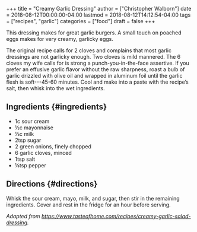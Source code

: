 +++
title = "Creamy Garlic Dressing"
author = ["Christopher Walborn"]
date = 2018-08-12T00:00:00-04:00
lastmod = 2018-08-12T14:12:54-04:00
tags = ["recipes", "garlic"]
categories = ["food"]
draft = false
+++

This dressing makes for great garlic burgers. A small touch on poached eggs
makes for very creamy, garlicky eggs. <!--more-->

The original recipe calls for 2 cloves and complains that most garlic dressings
are not garlicky enough. Two cloves is mild mannered. The 6 cloves my wife calls
for is strong a punch-you-in-the-face assertive. If you prefer an effusive
garlic flavor without the raw sharpness, roast a bulb of garlic drizzled with
olive oil and wrapped in aluminum foil until the garlic flesh is soft---45-60
minutes. Cool and make into a paste with the recipe&rsquo;s salt, then whisk into the
wet ingredients.


## Ingredients {#ingredients}

-   1c sour cream
-   ½c mayonnaise
-   ⅓c milk
-   2tsp sugar
-   2 green onions, finely chopped
-   6 garlic cloves, minced
-   1tsp salt
-   ⅛tsp pepper


## Directions {#directions}

Whisk the sour cream, mayo, milk, and sugar, then stir in the remaining
ingredients. Cover and rest in the fridge for an hour before serving.

_Adapted from <https://www.tasteofhome.com/recipes/creamy-garlic-salad-dressing>._
